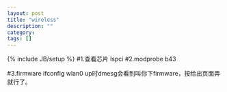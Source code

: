 ```yaml
---
layout: post
title: "wireless"
description: ""
category: 
tags: []
---
```

{% include JB/setup %}
#1.查看芯片
lspci
#2.modprobe b43

#3.firmware
ifconfig wlan0 up时dmesg会看到叫你下firmware，按给出页面弄就行了。
